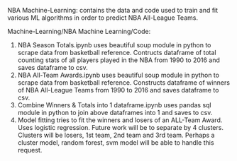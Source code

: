 NBA Machine-Learning: contains the data and code used to train and fit various ML algorithms in order to predict NBA All-League Teams.

Machine-Learning/NBA Machine Learning/Code:
  1. NBA Season Totals.ipynb uses beautiful soup module in python to scrape data from basketball reference.
     Contructs dataframe of total counting stats of all players played in the NBA from 1990 to 2016 and saves dataframe to csv.
  2. NBA All-Team Awards.ipynb uses beautiful soup module in python to scrape data from basketball reference. 
     Constructs dataframe of winners of NBA All-League Teams from 1990 to 2016 and saves dataframe to csv.
  3. Combine Winners & Totals into 1 dataframe.ipynb uses pandas sql module in python to join above dataframes into 1 and saves to csv.
  4. Model fitting tries to fit the winners and losers of an ALL-Team Award. Uses logistic regression. Future work will be to separate by 4 clusters. Clusters will be losers, 1st team, 2nd team and 3rd team. Perhaps a cluster model, random forest, svm model will be able to handle this request.
